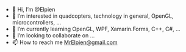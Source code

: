 - 👋 Hi, I’m @Elpien
- 👀 I’m interested in quadcopters, technology in general, OpenGL, microcontrollers, ...
- 🌱 I’m currently learning OpenGL, WPF, Xamarin.Forms, C++, C#, ...
- 💞️ I’m looking to collaborate on ...
- 📫 How to reach me MrElpien@gmail.com

<!---
Elpien/Elpien is a ✨ special ✨ repository because its `README.md` (this file) appears on your GitHub profile.
You can click the Preview link to take a look at your changes.
--->
